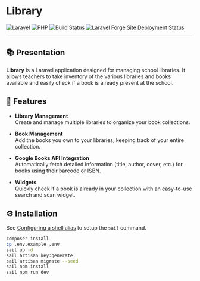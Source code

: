 # Library

![Laravel](https://img.shields.io/badge/Laravel-12.x-red?logo=laravel)
![PHP](https://img.shields.io/badge/PHP-8.4-blue?logo=php)
![Build Status](https://img.shields.io/github/actions/workflow/status/hicharly/library/tests.yml?branch=main&logo=github)
[![Laravel Forge Site Deployment Status](https://img.shields.io/endpoint?url=https%3A%2F%2Fforge.laravel.com%2Fsite-badges%2Fdc4168d8-0af4-4cc4-aa6d-da154978f379%3Fdate%3D1&style=plastic)](https://forge.laravel.com/servers/954062/sites/2831007)

---

## 📚 Presentation
**Library** is a Laravel application designed for managing school libraries.
It allows teachers to take inventory of the various libraries and books available and easily check if a book is already present at the school.

## 📖 Features
- **Library Management**  
  Create and manage multiple libraries to organize your book collections.

- **Book Management**  
  Add the books you own to your libraries, keeping track of your entire collection.

- **Google Books API Integration**  
  Automatically fetch detailed information (title, author, cover, etc.) for books using their barcode or ISBN.

- **Widgets**  
  Quickly check if a book is already in your collection with an easy-to-use search and scan widget.

## ⚙️ Installation
See [Configuring a shell alias](https://laravel.com/docs/12.x/sail#configuring-a-shell-alias) to setup the `sail` command.

````bash
composer install
cp .env.example .env
sail up -d
sail artisan key:generate
sail artisan migrate --seed
sail npm install
sail npm run dev
````
